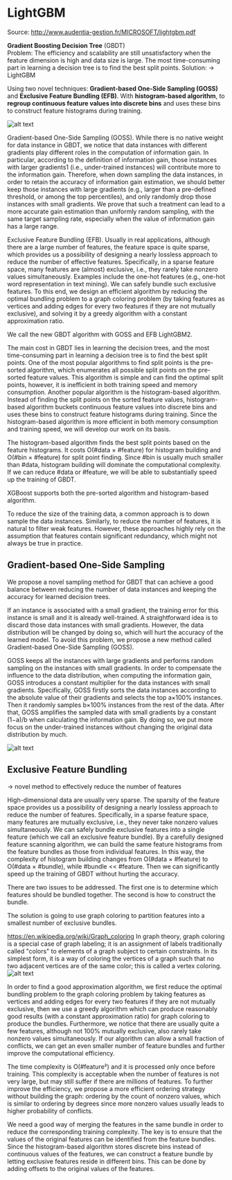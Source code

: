 # LightGBM

Source: http://www.audentia-gestion.fr/MICROSOFT/lightgbm.pdf

**Gradient Boosting Decision Tree** (GBDT)   
Problem: The efficiency and scalability are still unsatisfactory when the feature dimension is high and data size is large.
The most time-consuming part in learning a decision tree is to find the best split points.
Solution: -> LightGBM

Using two novel techniques: **Gradient-based One-Side Sampling (GOSS)** and **Exclusive Feature Bundling (EFB)**.
With **histogram-based algorithm**, to **regroup continuous feature values into discrete bins** and uses these
bins to construct feature histograms during training.

![alt text](https://slideplayer.com/slide/17648091/105/images/53/LGBM+Stands+for+Light+Gradient+Boosted+Machines.+It+is+a+library+for+training+GBMs+developed+by+Microsoft%2C+and+it+competes+with+XGBoost..jpg)

Gradient-based One-Side Sampling (GOSS). While there is no native weight for data instance in
GBDT, we notice that data instances with different gradients play different roles in the computation
of information gain. In particular, according to the definition of information gain, those instances
with larger gradients1
(i.e., under-trained instances) will contribute more to the information gain.
Therefore, when down sampling the data instances, in order to retain the accuracy of information gain
estimation, we should better keep those instances with large gradients (e.g., larger than a pre-defined
threshold, or among the top percentiles), and only randomly drop those instances with small gradients.
We prove that such a treatment can lead to a more accurate gain estimation than uniformly random
sampling, with the same target sampling rate, especially when the value of information gain has a
large range.

Exclusive Feature Bundling (EFB). Usually in real applications, although there are a large number
of features, the feature space is quite sparse, which provides us a possibility of designing a nearly
lossless approach to reduce the number of effective features. Specifically, in a sparse feature space,
many features are (almost) exclusive, i.e., they rarely take nonzero values simultaneously. Examples
include the one-hot features (e.g., one-hot word representation in text mining). We can safely bundle
such exclusive features. To this end, we design an efficient algorithm by reducing the optimal
bundling problem to a graph coloring problem (by taking features as vertices and adding edges for
every two features if they are not mutually exclusive), and solving it by a greedy algorithm with a
constant approximation ratio.

We call the new GBDT algorithm with GOSS and EFB LightGBM2.

The main cost in GBDT lies in learning the decision trees, and the most time-consuming part in
learning a decision tree is to find the best split points. One of the most popular algorithms to find split
points is the pre-sorted algorithm, which enumerates all possible split points on the pre-sorted
feature values. This algorithm is simple and can find the optimal split points, however, it is inefficient
in both training speed and memory consumption. Another popular algorithm is the histogram-based
algorithm. Instead of finding the split points on the sorted feature
values, histogram-based algorithm buckets continuous feature values into discrete bins and uses these
bins to construct feature histograms during training. Since the histogram-based algorithm is more
efficient in both memory consumption and training speed, we will develop our work on its basis.

The histogram-based algorithm finds the best split points based on the feature
histograms. It costs O(#data × #feature) for histogram building and O(#bin × #feature) for
split point finding. Since #bin is usually much smaller than #data, histogram building will dominate
the computational complexity. If we can reduce #data or #feature, we will be able to substantially
speed up the training of GBDT.

XGBoost supports both the pre-sorted algorithm and histogram-based algorithm.

To reduce the size of the training data, a common approach is to down sample the data instances. Similarly, to reduce the number of features, it is natural to filter weak features. However, these approaches
highly rely on the assumption that features contain significant redundancy, which might not always be true in practice.


##  Gradient-based One-Side Sampling

We propose a novel sampling method for GBDT that can achieve a good balance
between reducing the number of data instances and keeping the accuracy for learned decision trees.

If an instance is associated
with a small gradient, the training error for this instance is small and it is already well-trained.
A straightforward idea is to discard those data instances with small gradients. However, the data
distribution will be changed by doing so, which will hurt the accuracy of the learned model. To avoid
this problem, we propose a new method called Gradient-based One-Side Sampling (GOSS).

GOSS keeps all the instances with large gradients and performs random sampling on the instances with small gradients. In order to compensate the influence to the data distribution, when computing the
information gain, GOSS introduces a constant multiplier for the data instances with small gradients. Specifically, GOSS firstly sorts the data instances according to the absolute value of their
gradients and selects the top a×100% instances. Then it randomly samples b×100% instances from
the rest of the data. After that, GOSS amplifies the sampled data with small gradients by a constant
(1−a)/b when calculating the information gain. By doing so, we put more focus on the under-trained
instances without changing the original data distribution by much.

![alt text](https://img1.daumcdn.net/thumb/R720x0.q80/?scode=mtistory2&fname=http%3A%2F%2Fcfile10.uf.tistory.com%2Fimage%2F99BA2D3A5B54B00708F292)

## Exclusive Feature Bundling

-> novel method to effectively reduce the number of features

High-dimensional data are usually very sparse. The sparsity of the feature space provides us a
possibility of designing a nearly lossless approach to reduce the number of features. Specifically, in
a sparse feature space, many features are mutually exclusive, i.e., they never take nonzero values
simultaneously. We can safely bundle exclusive features into a single feature (which we call an
exclusive feature bundle). By a carefully designed feature scanning algorithm, we can build the
same feature histograms from the feature bundles as those from individual features. In this way, the
complexity of histogram building changes from O(#data × #feature) to O(#data × #bundle),
while #bundle << #feature. Then we can significantly speed up the training of GBDT without
hurting the accuracy.

There are two issues to be addressed. The first one is to determine which features should be bundled
together. The second is how to construct the bundle.

The solution is going to use graph coloring to partition features into a smallest number of exclusive bundles.

https://en.wikipedia.org/wiki/Graph_coloring
In graph theory, graph coloring is a special case of graph labeling; it is an assignment of labels traditionally called "colors" to elements of a graph subject to certain constraints. In its simplest form, it is a way of coloring the vertices of a graph such that no two adjacent vertices are of the same color; this is called a vertex coloring.
![alt text](https://upload.wikimedia.org/wikipedia/commons/thumb/9/90/Petersen_graph_3-coloring.svg/220px-Petersen_graph_3-coloring.svg.png)


In order to
find a good approximation algorithm, we first reduce the optimal bundling problem to the graph
coloring problem by taking features as vertices and adding edges for every two features if they are
not mutually exclusive, then we use a greedy algorithm which can produce reasonably good results (with a constant approximation ratio) for graph coloring to produce the bundles. Furthermore, we
notice that there are usually quite a few features, although not 100% mutually exclusive, also rarely
take nonzero values simultaneously. If our algorithm can allow a small fraction of conflicts, we can
get an even smaller number of feature bundles and further improve the computational efficiency.

The time complexity is O(#feature²) and it is processed only once before training. This complexity is acceptable when the
number of features is not very large, but may still suffer if there are millions of features. To further
improve the efficiency, we propose a more efficient ordering strategy without building the graph:
ordering by the count of nonzero values, which is similar to ordering by degrees since more nonzero
values usually leads to higher probability of conflicts.

We need a good way of merging the features in the same bundle in order to
reduce the corresponding training complexity. The key is to ensure that the values of the original
features can be identified from the feature bundles. Since the histogram-based algorithm stores
discrete bins instead of continuous values of the features, we can construct a feature bundle by letting
exclusive features reside in different bins. This can be done by adding offsets to the original values of
the features.
